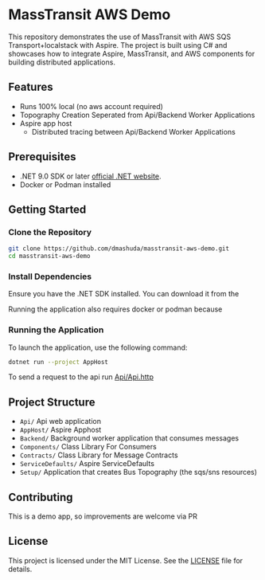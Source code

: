 # MassTransit AWS Demo

This repository demonstrates the use of MassTransit with AWS SQS Transport+localstack with Aspire. 
The project is built using C# and showcases how to integrate Aspire, MassTransit, and AWS components for building distributed applications.

## Features

- Runs 100% local (no aws account required)
- Topography Creation Seperated from Api/Backend Worker Applications
- Aspire app host
  - Distributed tracing between Api/Backend Worker Applications

## Prerequisites

- .NET 9.0 SDK or later [official .NET website](https://dotnet.microsoft.com/download).
- Docker or Podman installed

## Getting Started

### Clone the Repository

```sh
git clone https://github.com/dmashuda/masstransit-aws-demo.git
cd masstransit-aws-demo
```

### Install Dependencies

Ensure you have the .NET SDK installed. You can download it from the 

Running the application also requires docker or podman because 


### Running the Application

To launch the application, use the following command:

```sh
dotnet run --project AppHost 
```

To send a request to the api run [Api/Api.http](Api/Api.http)


## Project Structure
- `Api/` Api web application 
- `AppHost/` Aspire Apphost
- `Backend/` Background worker application that consumes messages 
- `Components/` Class Library For Consumers
- `Contracts/` Class Library for Message Contracts
- `ServiceDefaults/` Aspire ServiceDefaults
- `Setup/` Application that creates Bus Topography (the sqs/sns resources)

## Contributing

This is a demo app, so improvements are welcome via PR

## License

This project is licensed under the MIT License. See the [LICENSE](LICENSE) file for details.
